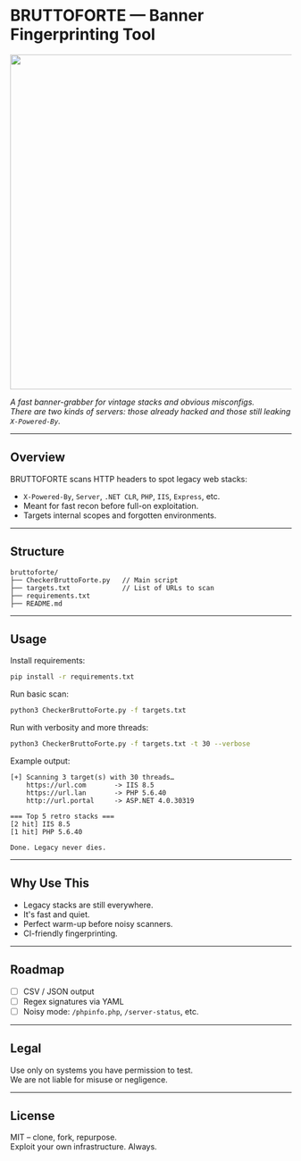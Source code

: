 # BRUTTOFORTE — Banner Fingerprinting Tool

 <img src="https://media3.giphy.com/media/v1.Y2lkPTc5MGI3NjExb2JnbnY1Y3l0aWFiMWhyMTU2Yzh1ZGJpYXp1cXZlenoxNHNvc3kxbiZlcD12MV9pbnRlcm5hbF9naWZfYnlfaWQmY3Q9Zw/J1Ezcgfqe6fHLQDUtz/giphy.gif" width="600"/>

*A fast banner-grabber for vintage stacks and obvious misconfigs.*  
_There are two kinds of servers: those already hacked and those still leaking `X-Powered-By`._

---

## Overview

BRUTTOFORTE scans HTTP headers to spot legacy web stacks:  
- `X-Powered-By`, `Server`, `.NET CLR`, `PHP`, `IIS`, `Express`, etc.  
- Meant for fast recon before full-on exploitation.  
- Targets internal scopes and forgotten environments.

---

## Structure

```
bruttoforte/
├── CheckerBruttoForte.py   // Main script
├── targets.txt             // List of URLs to scan
├── requirements.txt
├── README.md
```

---

## Usage

Install requirements:

```bash
pip install -r requirements.txt
```

Run basic scan:

```bash
python3 CheckerBruttoForte.py -f targets.txt
```

Run with verbosity and more threads:

```bash
python3 CheckerBruttoForte.py -f targets.txt -t 30 --verbose
```

Example output:

```
[+] Scanning 3 target(s) with 30 threads…
    https://url.com       -> IIS 8.5
    https://url.lan       -> PHP 5.6.40
    http://url.portal     -> ASP.NET 4.0.30319

=== Top 5 retro stacks ===
[2 hit] IIS 8.5
[1 hit] PHP 5.6.40

Done. Legacy never dies.
```

---

## Why Use This

- Legacy stacks are still everywhere.
- It's fast and quiet.
- Perfect warm-up before noisy scanners.
- CI-friendly fingerprinting.

---

## Roadmap

- [ ] CSV / JSON output
- [ ] Regex signatures via YAML
- [ ] Noisy mode: `/phpinfo.php`, `/server-status`, etc.

---

## Legal

Use only on systems you have permission to test.  
We are not liable for misuse or negligence.

---

## License

MIT – clone, fork, repurpose.  
Exploit your own infrastructure. Always.
